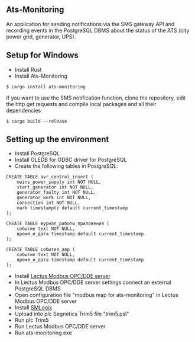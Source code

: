 ## Ats-Monitoring
An application for sending notifications via the SMS gateway API and recording events in the PostgreSQL DBMS about the status of the ATS (city power grid, generator, UPS).
## Setup for Windows
* Install Rust
* Install Ats-Monitoring
```
$ cargo install ats-monitoring
```
If you want to use the SMS notification function, clone the repository, edit the http get requests and
compile local packages and all their dependencies
```
$ cargo build --release
```
## Setting up the environment
* Install PostgreSQL
* Install OLEDB for ODBC driver for PostgreSQL
* Create the following tables in PostgreSQL:
```
CREATE TABLE avr_control_insert (
    mains_power_supply int NOT NULL,
    start_generator int NOT NULL,
    generator_faulty int NOT NULL,
    generator_work int NOT NULL,
    connection int NOT NULL,
    mark timestamptz default current_timestamp
);
```
```
CREATE TABLE журнал_работы_приложения (
    событие text NOT NULL,
    время_и_дата timestamp default current_timestamp
);
```
```
CREATE TABLE события_авр (
    событие text NOT NULL,
    время_и_дата timestamp default current_timestamp
);
```
* Install [Lectus Modbus OPC/DDE server](http://www.lectussoft.com/)
* In Lectus Modbus OPC/DDE server settings connect an external PostgreSQL DBMS
* Open configuration file "modbus map for ats-monitoring" in Lectus Modbus OPC/DDE server
* Install [SMLogix](https://segnetics.com/ru/smlogix)
* Upload into plc Segnetics Trim5 file "trim5.psl"
* Run plc Trim5
* Run Lectus Modbus OPC/DDE server
* Run ats-monitoring.exe

